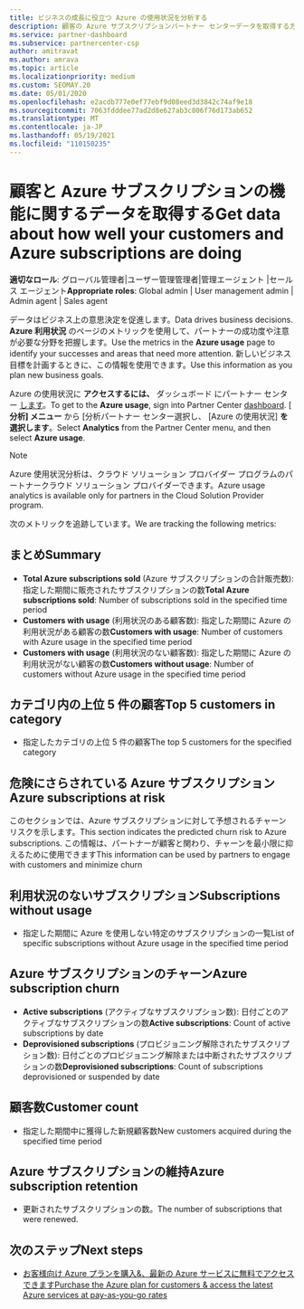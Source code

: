 ```yaml
---
title: ビジネスの成長に役立つ Azure の使用状況を分析する
description: 顧客の Azure サブスクリプションパートナー センターデータを取得する方法について説明します。 データには、販売されたサブスクリプション、危険なサブスクリプション、使用されているサブスクリプションが含まれます。
ms.service: partner-dashboard
ms.subservice: partnercenter-csp
author: amitravat
ms.author: amrava
ms.topic: article
ms.localizationpriority: medium
ms.custom: SEOMAY.20
ms.date: 05/01/2020
ms.openlocfilehash: e2acdb777e0ef77ebf9d08eed3d3842c74af9e18
ms.sourcegitcommit: 7063fdddee77ad2d8e627ab3c806f76d173ab652
ms.translationtype: MT
ms.contentlocale: ja-JP
ms.lasthandoff: 05/19/2021
ms.locfileid: "110150235"
---
```

# <a name="get-data-about-how-well-your-customers-and-azure-subscriptions-are-doing"></a><span data-ttu-id="a68d7-104">顧客と Azure サブスクリプションの機能に関するデータを取得する</span><span class="sxs-lookup"><span data-stu-id="a68d7-104">Get data about how well your customers and Azure subscriptions are doing</span></span>



<span data-ttu-id="a68d7-105">**適切なロール**: グローバル管理者|ユーザー管理管理者|管理エージェント |セールス エージェント</span><span class="sxs-lookup"><span data-stu-id="a68d7-105">**Appropriate roles**: Global admin | User management admin | Admin agent | Sales agent</span></span>

<span data-ttu-id="a68d7-106">データはビジネス上の意思決定を促進します。</span><span class="sxs-lookup"><span data-stu-id="a68d7-106">Data drives business decisions.</span></span> <span data-ttu-id="a68d7-107">**Azure 利用状況** のページのメトリックを使用して、パートナーの成功度や注意が必要な分野を把握します。</span><span class="sxs-lookup"><span data-stu-id="a68d7-107">Use the metrics in the **Azure usage** page to identify your successes and areas that need more attention.</span></span> <span data-ttu-id="a68d7-108">新しいビジネス目標を計画するときに、この情報を使用できます。</span><span class="sxs-lookup"><span data-stu-id="a68d7-108">Use this information as you plan new business goals.</span></span>

<span data-ttu-id="a68d7-109">Azure の使用状況に **アクセスするには、** ダッシュボード にパートナー センター [します](https://partner.microsoft.com/dashboard)。</span><span class="sxs-lookup"><span data-stu-id="a68d7-109">To get to the **Azure usage**, sign into Partner Center [dashboard](https://partner.microsoft.com/dashboard).</span></span> <span data-ttu-id="a68d7-110">[ **分析] メニュー** から [分析パートナー センター選択し、 [Azure の使用状況] **を選択します**。</span><span class="sxs-lookup"><span data-stu-id="a68d7-110">Select **Analytics** from the Partner Center menu, and then select **Azure usage**.</span></span>

> [!NOTE]
> <span data-ttu-id="a68d7-111">Azure 使用状況分析は、クラウド ソリューション プロバイダー プログラムのパートナークラウド ソリューション プロバイダーできます。</span><span class="sxs-lookup"><span data-stu-id="a68d7-111">Azure usage analytics is available only for partners in the Cloud Solution Provider program.</span></span>

<span data-ttu-id="a68d7-112">次のメトリックを追跡しています。</span><span class="sxs-lookup"><span data-stu-id="a68d7-112">We are tracking the following metrics:</span></span>

## <a name="summary"></a><span data-ttu-id="a68d7-113">まとめ</span><span class="sxs-lookup"><span data-stu-id="a68d7-113">Summary</span></span>

- <span data-ttu-id="a68d7-114">**Total Azure subscriptions sold** (Azure サブスクリプションの合計販売数): 指定した期間に販売されたサブスクリプションの数</span><span class="sxs-lookup"><span data-stu-id="a68d7-114">**Total Azure subscriptions sold**: Number of subscriptions sold in the specified time period</span></span>  
- <span data-ttu-id="a68d7-115">**Customers with usage** (利用状況のある顧客数): 指定した期間に Azure の利用状況がある顧客の数</span><span class="sxs-lookup"><span data-stu-id="a68d7-115">**Customers with usage**: Number of customers with Azure usage in the specified time period</span></span>  
- <span data-ttu-id="a68d7-116">**Customers with usage** (利用状況のない顧客数): 指定した期間に Azure の利用状況がない顧客の数</span><span class="sxs-lookup"><span data-stu-id="a68d7-116">**Customers without usage**: Number of customers without Azure usage in the specified time period</span></span>  

## <a name="top-5-customers-in-category"></a><span data-ttu-id="a68d7-117">カテゴリ内の上位 5 件の顧客</span><span class="sxs-lookup"><span data-stu-id="a68d7-117">Top 5 customers in category</span></span>

- <span data-ttu-id="a68d7-118">指定したカテゴリの上位 5 件の顧客</span><span class="sxs-lookup"><span data-stu-id="a68d7-118">The top 5 customers for the specified category</span></span>  

## <a name="azure-subscriptions-at-risk"></a><span data-ttu-id="a68d7-119">危険にさらされている Azure サブスクリプション</span><span class="sxs-lookup"><span data-stu-id="a68d7-119">Azure subscriptions at risk</span></span>

<span data-ttu-id="a68d7-120">このセクションでは、Azure サブスクリプションに対して予想されるチャーン リスクを示します。</span><span class="sxs-lookup"><span data-stu-id="a68d7-120">This section indicates the predicted churn risk to Azure subscriptions.</span></span> <span data-ttu-id="a68d7-121">この情報は、パートナーが顧客と関わり、チャーンを最小限に抑えるために使用できます</span><span class="sxs-lookup"><span data-stu-id="a68d7-121">This information can be used by partners to engage with customers and minimize churn</span></span>

## <a name="subscriptions-without-usage"></a><span data-ttu-id="a68d7-122">利用状況のないサブスクリプション</span><span class="sxs-lookup"><span data-stu-id="a68d7-122">Subscriptions without usage</span></span>

- <span data-ttu-id="a68d7-123">指定した期間に Azure を使用しない特定のサブスクリプションの一覧</span><span class="sxs-lookup"><span data-stu-id="a68d7-123">List of specific subscriptions without Azure usage in the specified time period</span></span>  

## <a name="azure-subscription-churn"></a><span data-ttu-id="a68d7-124">Azure サブスクリプションのチャーン</span><span class="sxs-lookup"><span data-stu-id="a68d7-124">Azure subscription churn</span></span>

- <span data-ttu-id="a68d7-125">**Active subscriptions** (アクティブなサブスクリプション数): 日付ごとのアクティブなサブスクリプションの数</span><span class="sxs-lookup"><span data-stu-id="a68d7-125">**Active subscriptions**: Count of active subscriptions by date</span></span>  
- <span data-ttu-id="a68d7-126">**Deprovisioned subscriptions** (プロビジョニング解除されたサブスクリプション数): 日付ごとのプロビジョニング解除または中断されたサブスクリプションの数</span><span class="sxs-lookup"><span data-stu-id="a68d7-126">**Deprovisioned subscriptions**: Count of subscriptions deprovisioned or suspended by date</span></span>  

## <a name="customer-count"></a><span data-ttu-id="a68d7-127">顧客数</span><span class="sxs-lookup"><span data-stu-id="a68d7-127">Customer count</span></span>

- <span data-ttu-id="a68d7-128">指定した期間中に獲得した新規顧客数</span><span class="sxs-lookup"><span data-stu-id="a68d7-128">New customers acquired during the specified time period</span></span>  

## <a name="azure-subscription-retention"></a><span data-ttu-id="a68d7-129">Azure サブスクリプションの維持</span><span class="sxs-lookup"><span data-stu-id="a68d7-129">Azure subscription retention</span></span>

- <span data-ttu-id="a68d7-130">更新されたサブスクリプションの数。</span><span class="sxs-lookup"><span data-stu-id="a68d7-130">The number of subscriptions that were renewed.</span></span>

 ## <a name="next-steps"></a><span data-ttu-id="a68d7-131">次のステップ</span><span class="sxs-lookup"><span data-stu-id="a68d7-131">Next steps</span></span>

- [<span data-ttu-id="a68d7-132">お客様向け Azure プランを購入&、最新の Azure サービスに無料でアクセスできます</span><span class="sxs-lookup"><span data-stu-id="a68d7-132">Purchase the Azure plan for customers & access the latest Azure services at pay-as-you-go rates</span></span>](purchase-azure-plan.md)
